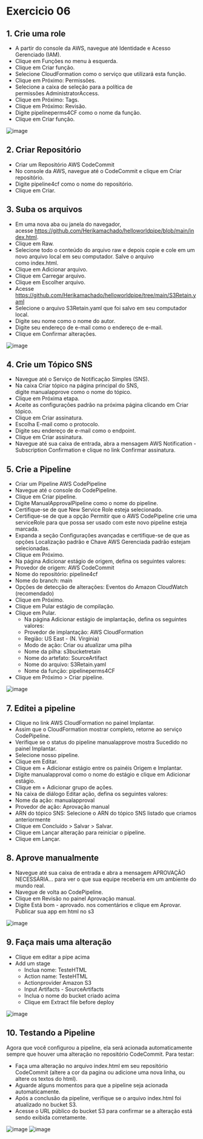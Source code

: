 # Exercicio 06

## 1. Crie uma role
* 	A partir do console da AWS, navegue até Identidade e Acesso Gerenciado (IAM).
* 	Clique em Funções no menu à esquerda.
* 	Clique em Criar função.
* 	Selecione CloudFormation como o serviço que utilizará esta função.
* 	Clique em Próximo: Permissões.
* 	Selecione a caixa de seleção para a política de permissões AdministratorAccess.
* 	Clique em Próximo: Tags.
* 	Clique em Próximo: Revisão.
* 	Digite pipelineperms4CF como o nome da função.
* 	Clique em Criar função.

![image](https://github.com/BiancaMalta/Amazon-Web-Services/assets/92928037/96e119a9-6028-4782-94e0-195c7e758c9f)

## 2. Criar Repositório
*   Criar um Repositório AWS CodeCommit
* 	No console da AWS, navegue até o CodeCommit e clique em Criar repositório.
* 	Digite pipeline4cf como o nome do repositório.
* 	Clique em Criar.
## 3. Suba os arquivos
* 	Em uma nova aba ou janela do navegador, acesse https://github.com/Herikamachado/helloworldpipe/blob/main/index.html.
* 	Clique em Raw.
* 	Selecione todo o conteúdo do arquivo raw e depois copie e cole em um novo arquivo local em seu computador. Salve o arquivo como index.html.
* 	Clique em Adicionar arquivo.
* 	Clique em Carregar arquivo.
* 	Clique em Escolher arquivo.
* 	Acesse https://github.com/Herikamachado/helloworldpipe/tree/main/S3Retain.yaml
* 	Selecione o arquivo S3Retain.yaml que foi salvo em seu computador local.
* 	Digite seu nome como o nome do autor.
* 	Digite seu endereço de e-mail como o endereço de e-mail.
* 	Clique em Confirmar alterações.

![image](https://github.com/BiancaMalta/Amazon-Web-Services/assets/92928037/c3650146-2968-41b1-a7e6-7d68facf859b)

## 4. Crie um Tópico SNS
* 	Navegue até o Serviço de Notificação Simples (SNS).
* 	Na caixa Criar tópico na página principal do SNS, digite manualapprove como o nome do tópico.
* 	Clique em Próxima etapa.
* 	Aceite as configurações padrão na próxima página clicando em Criar tópico.
* 	Clique em Criar assinatura.
* 	Escolha E-mail como o protocolo.
* 	Digite seu endereço de e-mail como o endpoint.
* 	Clique em Criar assinatura.
* 	Navegue até sua caixa de entrada, abra a mensagem AWS Notification - Subscription Confirmation e clique no link Confirmar assinatura.

## 5. Crie a Pipeline
* 	Criar um Pipeline AWS CodePipeline
* 	Navegue até o console do CodePipeline.
* 	Clique em Criar pipeline.
* 	Digite ManualApprovalPipeline como o nome do pipeline.
* 	Certifique-se de que New Service Role esteja selecionado.
* 	Certifique-se de que a opção Permitir que o AWS CodePipeline crie uma serviceRole para que possa ser usado com este novo pipeline esteja marcada.
* 	Expanda a seção Configurações avançadas e certifique-se de que as opções Localização padrão e Chave AWS Gerenciada padrão estejam selecionadas.
* 	Clique em Próximo.
   * Na página Adicionar estágio de origem, defina os seguintes valores:
   * Provedor de origem: AWS CodeCommit
   * Nome do repositório: pipeline4cf
   * Nome do branch: main
   * Opções de detecção de alterações: Eventos do Amazon CloudWatch (recomendado)
* 	Clique em Próximo.
* 	Clique em Pular estágio de compilação.
* 	Clique em Pular.
    * Na página Adicionar estágio de implantação, defina os seguintes valores:
    * Provedor de implantação: AWS CloudFormation
    * Região: US East - (N. Virginia)
    * Modo de ação: Criar ou atualizar uma pilha
    * Nome da pilha: s3bucketretain
    * Nome do artefato: SourceArtifact
    * Nome do arquivo: S3Retain.yaml
    * Nome da função: pipelineperms4CF
* 	Clique em Próximo > Criar pipeline.

![image](https://github.com/BiancaMalta/Amazon-Web-Services/assets/92928037/93f07bb7-1a52-4faf-a5ab-9dda7ca90db6)

## 7. Editei a pipeline
* 	Clique no link AWS CloudFormation no painel Implantar.
* 	Assim que o CloudFormation mostrar completo, retorne ao serviço CodePipeline.
* 	Verifique se o status do pipeline manualapprove mostra Sucedido no painel Implantar.
* 	Selecione nosso pipeline.
* 	Clique em Editar.
* 	Clique em + Adicionar estágio entre os painéis Origem e Implantar.
* 	Digite manualapproval como o nome do estágio e clique em Adicionar estágio.
* 	Clique em + Adicionar grupo de ações.
   * Na caixa de diálogo Editar ação, defina os seguintes valores:
   * Nome da ação: manualapproval
   * Provedor de ação: Aprovação manual
   * ARN do tópico SNS: Selecione o ARN do tópico SNS listado que criamos anteriormente
* 	Clique em Concluído > Salvar > Salvar.
* 	Clique em Lançar alteração para reiniciar o pipeline.
* 	Clique em Lançar.

## 8. Aprove manualmente
* 	Navegue até sua caixa de entrada e abra a mensagem APROVAÇÃO NECESSÁRIA... para ver o que sua equipe receberia em um ambiente do mundo real.
* 	Navegue de volta ao CodePipeline.
* 	Clique em Revisão no painel Aprovação manual.
* 	Digite Está bom - aprovado. nos comentários e clique em Aprovar.
Publicar sua app em html no s3

![image](https://github.com/BiancaMalta/Amazon-Web-Services/assets/92928037/0db0295b-e5bf-47a7-b5dd-682ff1304c5c)

## 9. Faça mais uma alteração
* Clique em editar a pipe acima
* Add um stage
	* Inclua nome: TesteHTML
	* Action name: TesteHTML
	* Actionprovider Amazon S3
	* Input Artifacts - SourceArtifacts
	* Inclua o nome do bucket criado acima 
	* Clique em Extract file before deploy

![image](https://github.com/BiancaMalta/Amazon-Web-Services/assets/92928037/752ee415-0cb0-404c-a2f7-2dc4751cd64e)

## 10. Testando a Pipeline
Agora que você configurou a pipeline, ela será acionada automaticamente sempre que houver uma alteração no repositório CodeCommit. Para testar:
* 	Faça uma alteração no arquivo index.html em seu repositório CodeCommit (altere a cor da pagina ou adicione uma nova linha, ou altere os textos do html).
* 	Aguarde alguns momentos para que a pipeline seja acionada automaticamente.
* 	Após a conclusão da pipeline, verifique se o arquivo index.html foi atualizado no bucket S3.
* 	Acesse o URL público do bucket S3 para confirmar se a alteração está sendo exibida corretamente.

![image](https://github.com/BiancaMalta/Amazon-Web-Services/assets/92928037/beeecf19-0fa0-4d77-abfa-c73ee074e65d)
![image](https://github.com/BiancaMalta/Amazon-Web-Services/assets/92928037/310dccb5-3b54-4c98-8ceb-504e2084b0bf)

